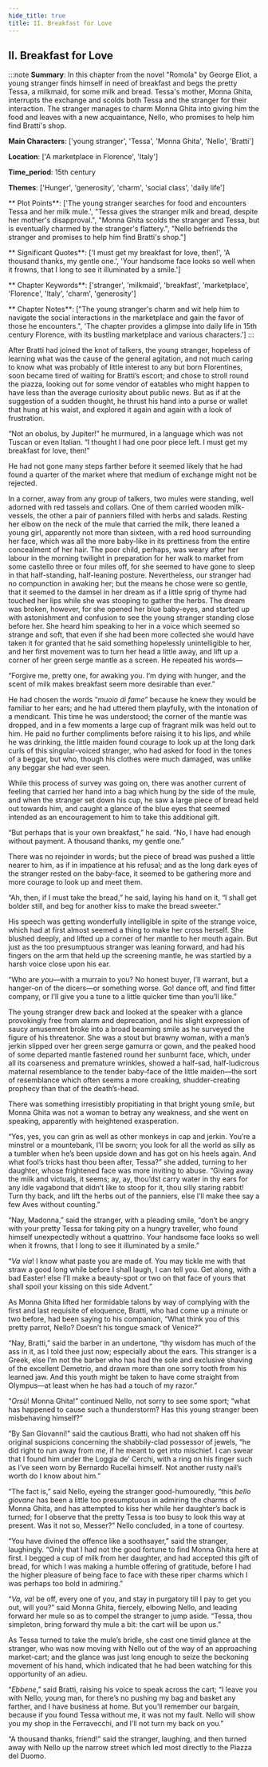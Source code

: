 ```yaml
---
hide_title: true
title: II. Breakfast for Love
---
```

## II. Breakfast for Love
:::note
**Summary**:
In this chapter from the novel "Romola" by George Eliot, a young stranger finds himself in need of breakfast and begs the pretty Tessa, a milkmaid, for some milk and bread. Tessa's mother, Monna Ghita, interrupts the exchange and scolds both Tessa and the stranger for their interaction. The stranger manages to charm Monna Ghita into giving him the food and leaves with a new acquaintance, Nello, who promises to help him find Bratti's shop.

**Main Characters**:
['young stranger', 'Tessa', 'Monna Ghita', 'Nello', 'Bratti']

**Location**:
['A marketplace in Florence', 'Italy']

**Time_period**:
15th century

**Themes**:
['Hunger', 'generosity', 'charm', 'social class', 'daily life']

** Plot Points**:
['The young stranger searches for food and encounters Tessa and her milk mule.', "Tessa gives the stranger milk and bread, despite her mother's disapproval.", "Monna Ghita scolds the stranger and Tessa, but is eventually charmed by the stranger's flattery.", "Nello befriends the stranger and promises to help him find Bratti's shop."]

** Significant Quotes**:
['I must get my breakfast for love, then!', 'A thousand thanks, my gentle one.', 'Your handsome face looks so well when it frowns, that I long to see it illuminated by a smile.']

** Chapter Keywords**:
['stranger', 'milkmaid', 'breakfast', 'marketplace', 'Florence', 'Italy', 'charm', 'generosity']

** Chapter Notes**:
["The young stranger's charm and wit help him to navigate the social interactions in the marketplace and gain the favor of those he encounters.", 'The chapter provides a glimpse into daily life in 15th century Florence, with its bustling marketplace and various characters.']
:::


After Bratti had joined the knot of talkers, the young stranger, hopeless of learning what was the cause of the general agitation, and not much caring to know what was probably of little interest to any but born Florentines, soon became tired of waiting for Bratti’s escort; and chose to stroll round the piazza, looking out for some vendor of eatables who might happen to have less than the average curiosity about public news. But as if at the suggestion of a sudden thought, he thrust his hand into a purse or wallet that hung at his waist, and explored it again and again with a look of frustration. 

“Not an obolus, by Jupiter!” he murmured, in a language which was not Tuscan or even Italian. “I thought I had one poor piece left. I must get my breakfast for love, then!” 

He had not gone many steps farther before it seemed likely that he had found a quarter of the market where that medium of exchange might not be rejected. 

In a corner, away from any group of talkers, two mules were standing, well adorned with red tassels and collars. One of them carried wooden milk-vessels, the other a pair of panniers filled with herbs and salads. Resting her elbow on the neck of the mule that carried the milk, there leaned a young girl, apparently not more than sixteen, with a red hood surrounding her face, which was all the more baby-like in its prettiness from the entire concealment of her hair. The poor child, perhaps, was weary after her labour in the morning twilight in preparation for her walk to market from some castello three or four miles off, for she seemed to have gone to sleep in that half-standing, half-leaning posture. Nevertheless, our stranger had no compunction in awaking her; but the means he chose were so gentle, that it seemed to the damsel in her dream as if a little sprig of thyme had touched her lips while she was stooping to gather the herbs. The dream was broken, however, for she opened her blue baby-eyes, and started up with astonishment and confusion to see the young stranger standing close before her. She heard him speaking to her in a voice which seemed so strange and soft, that even if she had been more collected she would have taken it for granted that he said something hopelessly unintelligible to her, and her first movement was to turn her head a little away, and lift up a corner of her green serge mantle as a screen. He repeated his words— 

“Forgive me, pretty one, for awaking you. I’m dying with hunger, and the scent of milk makes breakfast seem more desirable than ever.” 

He had chosen the words “_muoio di fame_” because he knew they would be familiar to her ears; and he had uttered them playfully, with the intonation of a mendicant. This time he was understood; the corner of the mantle was dropped, and in a few moments a large cup of fragrant milk was held out to him. He paid no further compliments before raising it to his lips, and while he was drinking, the little maiden found courage to look up at the long dark curls of this singular-voiced stranger, who had asked for food in the tones of a beggar, but who, though his clothes were much damaged, was unlike any beggar she had ever seen. 

While this process of survey was going on, there was another current of feeling that carried her hand into a bag which hung by the side of the mule, and when the stranger set down his cup, he saw a large piece of bread held out towards him, and caught a glance of the blue eyes that seemed intended as an encouragement to him to take this additional gift. 

“But perhaps that is your own breakfast,” he said. “No, I have had enough without payment. A thousand thanks, my gentle one.” 

There was no rejoinder in words; but the piece of bread was pushed a little nearer to him, as if in impatience at his refusal; and as the long dark eyes of the stranger rested on the baby-face, it seemed to be gathering more and more courage to look up and meet them. 

“Ah, then, if I must take the bread,” he said, laying his hand on it, “I shall get bolder still, and beg for another kiss to make the bread sweeter.” 

His speech was getting wonderfully intelligible in spite of the strange voice, which had at first almost seemed a thing to make her cross herself. She blushed deeply, and lifted up a corner of her mantle to her mouth again. But just as the too presumptuous stranger was leaning forward, and had his fingers on the arm that held up the screening mantle, he was startled by a harsh voice close upon his ear. 

“Who are _you_—with a murrain to you? No honest buyer, I’ll warrant, but a hanger-on of the dicers—or something worse. Go! dance off, and find fitter company, or I’ll give you a tune to a little quicker time than you’ll like.” 

The young stranger drew back and looked at the speaker with a glance provokingly free from alarm and deprecation, and his slight expression of saucy amusement broke into a broad beaming smile as he surveyed the figure of his threatenor. She was a stout but brawny woman, with a man’s jerkin slipped over her green serge gamurra or gown, and the peaked hood of some departed mantle fastened round her sunburnt face, which, under all its coarseness and premature wrinkles, showed a half-sad, half-ludicrous maternal resemblance to the tender baby-face of the little maiden—the sort of resemblance which often seems a more croaking, shudder-creating prophecy than that of the death’s-head. 

There was something irresistibly propitiating in that bright young smile, but Monna Ghita was not a woman to betray any weakness, and she went on speaking, apparently with heightened exasperation. 

“Yes, yes, you can grin as well as other monkeys in cap and jerkin. You’re a minstrel or a mountebank, I’ll be sworn; you look for all the world as silly as a tumbler when he’s been upside down and has got on his heels again. And what fool’s tricks hast thou been after, Tessa?” she added, turning to her daughter, whose frightened face was more inviting to abuse. “Giving away the milk and victuals, it seems; ay, ay, thou’dst carry water in thy ears for any idle vagabond that didn’t like to stoop for it, thou silly staring rabbit! Turn thy back, and lift the herbs out of the panniers, else I’ll make thee say a few Aves without counting.” 

“Nay, Madonna,” said the stranger, with a pleading smile, “don’t be angry with your pretty Tessa for taking pity on a hungry traveller, who found himself unexpectedly without a quattrino. Your handsome face looks so well when it frowns, that I long to see it illuminated by a smile.” 

“_Va via_! I know what paste you are made of. You may tickle me with that straw a good long while before I shall laugh, I can tell you. Get along, with a bad Easter! else I’ll make a beauty-spot or two on that face of yours that shall spoil your kissing on this side Advent.” 

As Monna Ghita lifted her formidable talons by way of complying with the first and last requisite of eloquence, Bratti, who had come up a minute or two before, had been saying to his companion, “What think you of this pretty parrot, Nello? Doesn’t his tongue smack of Venice?” 

“Nay, Bratti,” said the barber in an undertone, “thy wisdom has much of the ass in it, as I told thee just now; especially about the ears. This stranger is a Greek, else I’m not the barber who has had the sole and exclusive shaving of the excellent Demetrio, and drawn more than one sorry tooth from his learned jaw. And this youth might be taken to have come straight from Olympus—at least when he has had a touch of my razor.” 

“_Orsù_! Monna Ghita!” continued Nello, not sorry to see some sport; “what has happened to cause such a thunderstorm? Has this young stranger been misbehaving himself?” 

“By San Giovanni!” said the cautious Bratti, who had not shaken off his original suspicions concerning the shabbily-clad possessor of jewels, “he did right to run away from _me_, if he meant to get into mischief. I can swear that I found him under the Loggia de’ Cerchi, with a ring on his finger such as I’ve seen worn by Bernardo Rucellai himself. Not another rusty nail’s worth do I know about him.” 

“The fact is,” said Nello, eyeing the stranger good-humouredly, “this _bello giovane_ has been a little too presumptuous in admiring the charms of Monna Ghita, and has attempted to kiss her while her daughter’s back is turned; for I observe that the pretty Tessa is too busy to look this way at present. Was it not so, Messer?” Nello concluded, in a tone of courtesy. 

“You have divined the offence like a soothsayer,” said the stranger, laughingly. “Only that I had not the good fortune to find Monna Ghita here at first. I begged a cup of milk from her daughter, and had accepted this gift of bread, for which I was making a humble offering of gratitude, before I had the higher pleasure of being face to face with these riper charms which I was perhaps too bold in admiring.” 

“_Va, va_! be off, every one of you, and stay in purgatory till I pay to get you out, will you?” said Monna Ghita, fiercely, elbowing Nello, and leading forward her mule so as to compel the stranger to jump aside. “Tessa, thou simpleton, bring forward thy mule a bit: the cart will be upon us.” 

As Tessa turned to take the mule’s bridle, she cast one timid glance at the stranger, who was now moving with Nello out of the way of an approaching market-cart; and the glance was just long enough to seize the beckoning movement of his hand, which indicated that he had been watching for this opportunity of an adieu. 

“_Ebbene_,” said Bratti, raising his voice to speak across the cart; “I leave you with Nello, young man, for there’s no pushing my bag and basket any farther, and I have business at home. But you’ll remember our bargain, because if you found Tessa without me, it was not my fault. Nello will show you my shop in the Ferravecchi, and I’ll not turn my back on you.” 

“A thousand thanks, friend!” said the stranger, laughing, and then turned away with Nello up the narrow street which led most directly to the Piazza del Duomo. 

